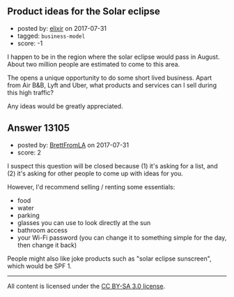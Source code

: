 ## Product ideas for the Solar eclipse

- posted by: [elixir](https://stackexchange.com/users/1607522/elixir) on 2017-07-31
- tagged: `business-model`
- score: -1

<p>I happen to be in the region where the solar eclipse would pass in August. About two million people are estimated to come to this area. </p>

<p>The opens a unique opportunity to do some short lived business. Apart from Air B&amp;B, Lyft and Uber, what products and services can I sell during this high traffic? </p>

<p>Any ideas would be greatly appreciated.</p>



## Answer 13105

- posted by: [BrettFromLA](https://stackexchange.com/users/2813127/brettfromla) on 2017-07-31
- score: 2

<p>I suspect this question will be closed because (1) it's asking for a list, and (2) it's asking for other people to come up with ideas for you.</p>

<p>However, I'd recommend selling / renting some essentials:</p>

<ul>
<li>food</li>
<li>water</li>
<li>parking</li>
<li>glasses you can use to look directly at the sun</li>
<li>bathroom access</li>
<li>your Wi-Fi password (you can change it to something simple for the day, then change it back)</li>
</ul>

<p>People might also like joke products such as "solar eclipse sunscreen", which would be SPF 1.</p>




---

All content is licensed under the [CC BY-SA 3.0 license](https://creativecommons.org/licenses/by-sa/3.0/).
